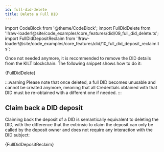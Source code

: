 ```yaml
---
id: full-did-delete
title: Delete a Full DID
---
```


import CodeBlock from '@theme/CodeBlock';
import FullDidDelete from '!!raw-loader!@site/code_examples/core_features/did/09_full_did_delete.ts';
import FullDidDepositReclaim from '!!raw-loader!@site/code_examples/core_features/did/10_full_did_deposit_reclaim.ts';

Once not needed anymore, it is recommended to remove the DID details from the KILT blockchain.
The following snippet shows how to do it:

<CodeBlock className="language-js">
  {FullDidDelete}
</CodeBlock>

:::warning
Please note that once deleted, a full DID becomes unusable and cannot be created anymore, meaning that all Credentials obtained with that DID must be re-obtained with a different one if needed.
:::

## Claim back a DID deposit

Claiming back the deposit of a DID is semantically equivalent to deleting the DID, with the difference that the extrinsic to claim the deposit can only be called by the deposit owner and does not require any interaction with the DID subject:

<CodeBlock className="language-js">
  {FullDidDepositReclaim}
</CodeBlock>